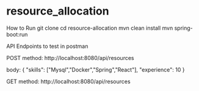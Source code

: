 # resource_allocation

How to Run
git clone <repository-url>
cd resource-allocation
mvn clean install
mvn spring-boot:run



API Endpoints to test in postman 

POST method: http://localhost:8080/api/resources

body:
{
    "skills": ["Mysql","Docker","Spring","React"],
    "experience": 10
}


GET method:  http://localhost:8080/api/resources
